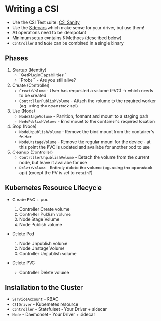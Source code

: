 # Writing a CSI

- Use the CSI Test suite: [CSI Sanity](https://kubernetes-csi.github.io/docs/testing-drivers.html)
- Use the [Sidecars](https://kubernetes-csi.github.io/docs/sidecar-containers.html) which make sense for your driver, but use them!
- All operations need to be idempotant
- Minimum setup contains 8 Methods (described below)
- `Controller` and `Node` can be combined in a single binary

## Phases

1. Startup (Identity)
    - `GetPluginCapabilities``
    - `Probe`` - Are you still alive?
2. Create (Controller)
    - `CreateVolume` - User has requested a volume (PVC) -> which needs to be created
    - `ControllerPublishVolume` - Attach the volume to the required worker (eg. using the openstack api)
3. Use (Node)
    - `NodeStageVolume` - Partition, formant and mount to a staging path
    - `NodePublishVolume` - Bind mount to the container's required location
4. Stop (Node)
    - `NodeUnpublishVolume` - Remove the bind mount from the container's folder
    - `NodeUnstageVolume` - Remove the regular mount for the device - at this point the PVC is updated and availabe for another pod to use
5. Cleanup (Controller)
    - `ControllerUnpublishVolume` - Detach the volume from the current node, but leave it availabe for use
    - `DeleteVolume` - Entirely delete the volume (eg. using the openstack api) (except the PV is set to `retain`?)
    
## Kubernetes Resource Lifecycle

- Create PVC + pod
    1. Controller Create volume
    2. Controller Publish volume
    3. Node Stage Volume
    4. Node Publish volume

- Delete Pod
    1. Node Unpublish volume
    2. Node Unstage Volume
    3. Controller Unpublish volume

- Delete PVC
    - Controller Delete volume
    
## Installation to the Cluster

- `ServiceAccount` - RBAC
- `CSIDriver` - Kubernetes resource
- `Controller` - Statefulset - Your Driver + sidecar
- `Node` - Daemonset - Your Driver + sidecar
